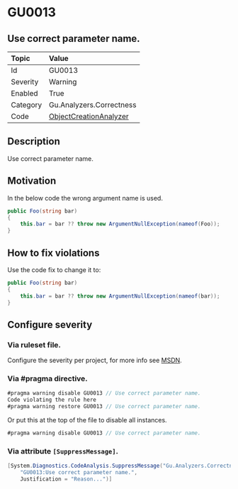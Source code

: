 # GU0013
## Use correct parameter name.

| Topic    | Value
| :--      | :--
| Id       | GU0013
| Severity | Warning
| Enabled  | True
| Category | Gu.Analyzers.Correctness
| Code     | [ObjectCreationAnalyzer](https://github.com/DotNetAnalyzers/Gu.Analyzers/blob/master/Gu.Analyzers/Analyzers/ObjectCreationAnalyzer.cs)

## Description

Use correct parameter name.

## Motivation

In the below code the wrong argument name is used.
```cs
public Foo(string bar)
{
    this.bar = bar ?? throw new ArgumentNullException(nameof(Foo));
}
```

## How to fix violations

Use the code fix to change it to:

```cs
public Foo(string bar)
{
    this.bar = bar ?? throw new ArgumentNullException(nameof(bar));
}
```

<!-- start generated config severity -->
## Configure severity

### Via ruleset file.

Configure the severity per project, for more info see [MSDN](https://msdn.microsoft.com/en-us/library/dd264949.aspx).

### Via #pragma directive.
```C#
#pragma warning disable GU0013 // Use correct parameter name.
Code violating the rule here
#pragma warning restore GU0013 // Use correct parameter name.
```

Or put this at the top of the file to disable all instances.
```C#
#pragma warning disable GU0013 // Use correct parameter name.
```

### Via attribute `[SuppressMessage]`.

```C#
[System.Diagnostics.CodeAnalysis.SuppressMessage("Gu.Analyzers.Correctness", 
    "GU0013:Use correct parameter name.", 
    Justification = "Reason...")]
```
<!-- end generated config severity -->